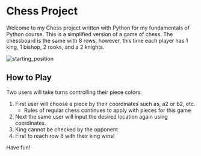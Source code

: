 # Chess Project
Welcome to my Chess project written with Python for my fundamentals of Python course. This is a simplified version of a game of chess. The chessboard is the same with 8 rows, however, this time each player has 1 king, 1 bishop, 2 rooks, and a 2 knights.

![starting_position](https://github.com/Emily-Tsui/ChessProject/assets/113730297/bdaebd0f-55f7-4865-b0e8-58527323088f)

## How to Play
Two users will take turns controlling their piece colors:

1. First user will choose a piece by their coordinates such as, a2 or b2, etc.
    - Rules of regular chess continues to apply with pieces for this game
2. Next the same user will input the desired location again using coordinates.
3. King cannot be checked by the opponent
4. First to reach row 8 with their king wins!

Have fun!
